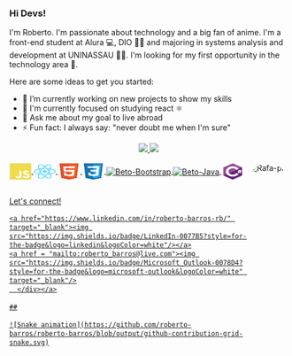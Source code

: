 ### Hi Devs!

I'm Roberto. I'm passionate about technology and a big fan of anime. I'm a front-end student at Alura 💻, DIO 👨‍💻 and majoring in systems analysis and development at UNINASSAU 🧑‍🎓. I'm looking for my first opportunity in the technology area 🎯.

Here are some ideas to get you started:

- 🔭 I’m currently working on new projects to show my skills
- 🌱 I'm currently focused on studying react ⚛️
- 💬 Ask me about my goal to live abroad
- ⚡ Fun fact: I always say: "never doubt me when I'm sure"

<div align="center">
  <a href="https://github.com/roberto-barros">
  <img height="180em" src="https://github-readme-stats.vercel.app/api?username=roberto-barros&show_icons=true&theme=tokyonight&include_all_commits=true&count_private=true"/>
  <img height="180em" src="https://github-readme-stats.vercel.app/api/top-langs/?username=roberto-barros&layout=compact&langs_count=7&theme=tokyonight"/>
</div>
<div style="display: inline_block"><br>
  <img align="center" alt="Beto-Js" height="30" width="40" src="https://raw.githubusercontent.com/devicons/devicon/master/icons/javascript/javascript-plain.svg">
  <img align="center" alt="Beto-React" height="30" width="40" src="https://raw.githubusercontent.com/devicons/devicon/master/icons/react/react-original.svg">
  <img align="center" alt="Beto-HTML" height="30" width="40" src="https://raw.githubusercontent.com/devicons/devicon/master/icons/html5/html5-original.svg">
  <img align="center" alt="Beto-CSS" height="30" width="40" src="https://raw.githubusercontent.com/devicons/devicon/master/icons/css3/css3-original.svg">
  <img align="center" alt="Beto-Bootstrap" height="30" width="40" src="https://cdn.jsdelivr.net/gh/devicons/devicon/icons/bootstrap/bootstrap-original.svg" />
  <img align="center" alt="Beto-Java" height="30" width="40" src="https://cdn.jsdelivr.net/gh/devicons/devicon/icons/java/java-original.svg" />
  <img align="center" alt="Beto-Csharp" height="30" width="40" src="https://raw.githubusercontent.com/devicons/devicon/master/icons/csharp/csharp-original.svg">  
  
  <img align="right" margin-right="15%" alt="Rafa-pic" height="150" style="border-radius:50px;" src="https://i.pinimg.com/originals/a5/ef/02/a5ef0258cf078d3bed6f51d8f53cf29a.jpg">
</div>
  
  ##
  
  <div>
    <p>Let's connect!</p>
    
    <a href="https://www.linkedin.com/in/roberto-barros-rb/" target="_blank"><img src="https://img.shields.io/badge/LinkedIn-0077B5?style=for-the-badge&logo=linkedin&logoColor=white"/></a>
    <a href = "mailto:roberto_barros@live.com"><img src="https://img.shields.io/badge/Microsoft_Outlook-0078D4?style=for-the-badge&logo=microsoft-outlook&logoColor=white" target="_blank"/>
      </div></a>
    
    ##
    
    ![Snake animation](https://github.com/roberto-barros/roberto-barros/blob/output/github-contribution-grid-snake.svg)
      
  
